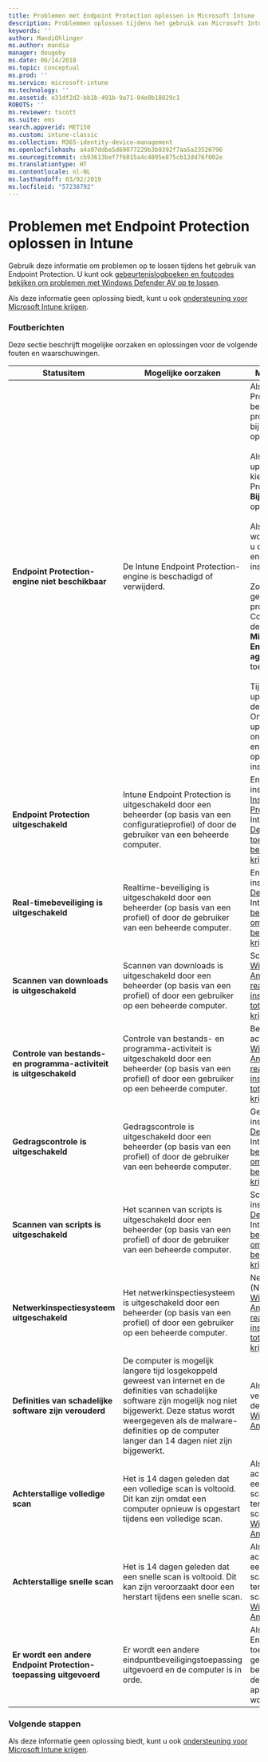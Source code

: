 ```yaml
---
title: Problemen met Endpoint Protection oplossen in Microsoft Intune | Microsoft Docs
description: Problemmen oplossen tijdens het gebruik van Microsoft Intune Endpoint Protection.
keywords: ''
author: MandiOhlinger
ms.author: mandia
manager: dougeby
ms.date: 06/14/2018
ms.topic: conceptual
ms.prod: ''
ms.service: microsoft-intune
ms.technology: ''
ms.assetid: e31df2d2-bb1b-491b-9a71-04e0b18829c1
ROBOTS: ''
ms.reviewer: tscott
ms.suite: ems
search.appverid: MET150
ms.custom: intune-classic
ms.collection: M365-identity-device-management
ms.openlocfilehash: a4a07ddbe5d69077229b3b9392f7aa5a23520796
ms.sourcegitcommit: cb93613bef7f6015a4c4095e875cb12dd76f002e
ms.translationtype: HT
ms.contentlocale: nl-NL
ms.lasthandoff: 03/02/2019
ms.locfileid: "57238792"
---
```

# <a name="troubleshoot-endpoint-protection-in-intune"></a>Problemen met Endpoint Protection oplossen in Intune

Gebruik deze informatie om problemen op te lossen tijdens het gebruik van Endpoint Protection. U kunt ook [gebeurtenislogboeken en foutcodes bekijken om problemen met Windows Defender AV op te lossen](https://docs.microsoft.com/windows/security/threat-protection/windows-defender-antivirus/troubleshoot-windows-defender-antivirus).

Als deze informatie geen oplossing biedt, kunt u ook [ondersteuning voor Microsoft Intune krijgen](get-support.md).

### <a name="error-messages"></a>Foutberichten
Deze sectie beschrijft mogelijke oorzaken en oplossingen voor de volgende fouten en waarschuwingen.

|Statusitem|Mogelijke oorzaken|Mogelijke oplossingen|
|---------------|--------------------|-----------------------|
|**Endpoint Protection-engine niet beschikbaar**|De Intune Endpoint Protection-engine is beschadigd of verwijderd.|Als de Intune Endpoint Protection-engine is beschadigd, kunt u proberen om de software bij te werken of deze opnieuw te installeren.<br /><br />Als u een onmiddellijke update wilt afdwingen, kiest u in de Endpoint Protection-clientsoftware **Bijwerken** (in de taakbalk op beheerde computers).<br /><br />Als de engine niet kan worden bijgewerkt, moet u de Engine Protection-engine opnieuw installeren.<br /><br />Zoek in de lijst met geïnstalleerde programma's in het Configuratiescherm op de beheerde computer **Microsoft Intune Endpoint Protection-agent** en verwijder de toepassing.<br /><br />Tijdens de volgende updatesynchronisatie detecteert de Microsoft Online Management-updatebeheerder het ontbrekende programma en installeert het opnieuw op het geplande installatietijdstip.|
|**Endpoint Protection uitgeschakeld**|Intune Endpoint Protection is uitgeschakeld door een beheerder (op basis van een configuratieprofiel) of door de gebruiker van een beheerde computer.|Endpoint Protection inschakelen. Zie [Instellingen voor Endpoint Protection toevoegen](endpoint-protection-configure.md) in Intune, of [ Windows Defender inschakelen om toegang tot bedrijfsresources te krijgen](/intune-user-help/turn-on-defender-windows).|
|**Real-timebeveiliging is uitgeschakeld**|Realtime-beveiliging is uitgeschakeld door een beheerder (op basis van een profiel) of door de gebruiker van een beheerde computer.|Endpoint Protection inschakelen. Zie [Windows Defender Antivirus](device-restrictions-windows-10.md#windows-defender-antivirus) in Intune, of [realtime-beveiliging inschakelen om toegang tot bedrijfsresources te krijgen](/intune-user-help/turn-on-defender-windows). |
|**Scannen van downloads is uitgeschakeld**|Scannen van downloads is uitgeschakeld door een beheerder (op basis van een profiel) of door een gebruiker op een beheerde computer.|Scannen inschakelen. Zie [Windows Defender Antivirus](device-restrictions-windows-10.md#windows-defender-antivirus) in Intune, of [realtime-beveiliging inschakelen om toegang tot bedrijfsresources te krijgen](/intune-user-help/turn-on-defender-windows). |
|**Controle van bestands- en programma-activiteit is uitgeschakeld**|Controle van bestands- en programma-activiteit is uitgeschakeld door een beheerder (op basis van een profiel) of door een gebruiker op een beheerde computer.|Bestands en programma-activiteit inschakelen. Zie [Windows Defender Antivirus](device-restrictions-windows-10.md#windows-defender-antivirus) in Intune, of [realtime-beveiliging inschakelen om toegang tot bedrijfsresources te krijgen](/intune-user-help/turn-on-defender-windows). |
|**Gedragscontrole is uitgeschakeld**|Gedragscontrole is uitgeschakeld door een beheerder (op basis van een profiel) of door de gebruiker van een beheerde computer.|Gedragscontrole inschakelen. Zie [Windows Defender Antivirus](device-restrictions-windows-10.md#windows-defender-antivirus) in Intune, of [realtime-beveiliging inschakelen om toegang tot bedrijfsresources te krijgen](/intune-user-help/turn-on-defender-windows). |
|**Scannen van scripts is uitgeschakeld**|Het scannen van scripts is uitgeschakeld door een beheerder (op basis van een profiel) of door de gebruiker van een beheerde computer.|Scannen van scripts inschakelen. Zie [Windows Defender Antivirus](device-restrictions-windows-10.md#windows-defender-antivirus) in Intune, of [realtime-beveiliging inschakelen om toegang tot bedrijfsresources te krijgen](/intune-user-help/turn-on-defender-windows). |
|**Netwerkinspectiesysteem uitgeschakeld**|Het netwerkinspectiesysteem is uitgeschakeld door een beheerder (op basis van een profiel) of door een gebruiker op een beheerde computer.|Netwerkinspectiesysteem (NIS) inschakelen. Zie [Windows Defender Antivirus](device-restrictions-windows-10.md#windows-defender-antivirus) in Intune, of [realtime-beveiliging inschakelen om toegang tot bedrijfsresources te krijgen](/intune-user-help/turn-on-defender-windows). |
|**Definities van schadelijke software zijn verouderd**|De computer is mogelijk langere tijd losgekoppeld geweest van internet en de definities van schadelijke software zijn mogelijk nog niet bijgewerkt. Deze status wordt weergegeven als de malware-definities op de computer langer dan 14 dagen niet zijn bijgewerkt.|Als de malware-definities verouderd zijn, kunt u de definities bijwerken met [Windows Defender Antivirus](device-restrictions-windows-10.md#windows-defender-antivirus).|
|**Achterstallige volledige scan**|Het is 14 dagen geleden dat een volledige scan is voltooid. Dit kan zijn omdat een computer opnieuw is opgestart tijdens een volledige scan.|Als een volledige scan achterstallig is, kunt u een eenmalige volledige scan uitvoeren of terugkerende volledige scans plannen. Zie [Windows Defender Antivirus](device-restrictions-windows-10.md#windows-defender-antivirus). |
|**Achterstallige snelle scan**|Het is 14 dagen geleden dat een snelle scan is voltooid. Dit kan zijn veroorzaakt door een herstart tijdens een snelle scan.|Als een snelle scan achterstallig is, kunt u een eenmalige volledige scan uitvoeren of terugkerende snelle scans plannen. Zie [Windows Defender Antivirus](device-restrictions-windows-10.md#windows-defender-antivirus).|
|**Er wordt een andere Endpoint Protection-toepassing uitgevoerd**|Er wordt een andere eindpuntbeveiligingstoepassing uitgevoerd en de computer is in orde.|Als er een andere Endpoint Protection-toepassing is geïnstalleerd en Intune de betreffende toepassing detecteert, kan het apparaat instabiel worden.|

### <a name="next-steps"></a>Volgende stappen
Als deze informatie geen oplossing biedt, kunt u ook [ondersteuning voor Microsoft Intune krijgen](get-support.md).
